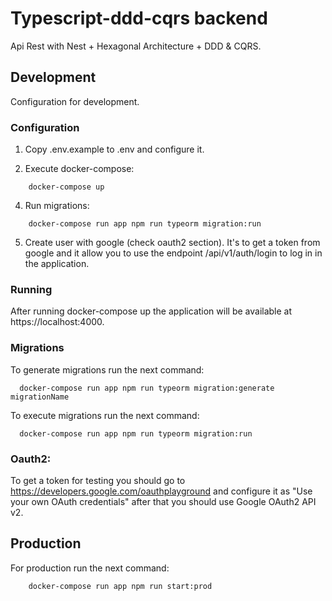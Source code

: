 # Typescript-ddd-cqrs backend

Api Rest with Nest + Hexagonal Architecture + DDD & CQRS.

## Development

Configuration for development.

### Configuration

1. Copy .env.example to .env and configure it.

2. Execute docker-compose: 
```shell script
    docker-compose up
```
4. Run migrations:
```shell script
    docker-compose run app npm run typeorm migration:run
```
5. Create user with google (check oauth2 section). It's to get a token from google and it allow you to use the endpoint /api/v1/auth/login to log in in the application.

### Running

After running docker-compose up the application will be available at https://localhost:4000.

### Migrations

To generate migrations run the next command:
```shell script
  docker-compose run app npm run typeorm migration:generate migrationName
```

To execute migrations run the next command:
```shell script
  docker-compose run app npm run typeorm migration:run
```

### Oauth2:

To get a token for testing you should go to https://developers.google.com/oauthplayground and configure it as "Use your own OAuth credentials" after that you should use Google OAuth2 API v2.

## Production

For production run the next command:
```shell script
    docker-compose run app npm run start:prod
```
